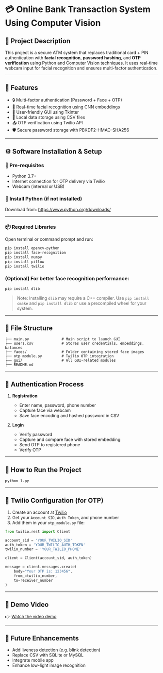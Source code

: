 
# 💳 Online Bank Transaction System Using Computer Vision

## 📌 Project Description

This project is a secure ATM system that replaces traditional card + PIN authentication with **facial recognition**, **password hashing**, and **OTP verification** using Python and Computer Vision techniques. It uses real-time webcam input for facial recognition and ensures multi-factor authentication.

---

## 🧩 Features

- 🔒 Multi-factor authentication (Password + Face + OTP)
- 🧠 Real-time facial recognition using CNN embeddings
- 🧾 User-friendly GUI using Tkinter
- 📁 Local data storage using CSV files
- 📤 OTP verification using Twilio API
- 🛡️ Secure password storage with PBKDF2-HMAC-SHA256

---

## ⚙️ Software Installation & Setup

### 📌 Pre-requisites

- Python 3.7+
- Internet connection for OTP delivery via Twilio
- Webcam (internal or USB)

### 💾 Install Python (if not installed)
Download from: https://www.python.org/downloads/

---

### 📦 Required Libraries

Open terminal or command prompt and run:

```bash
pip install opencv-python
pip install face-recognition
pip install numpy
pip install pillow
pip install twilio
```

### (Optional) For better face recognition performance:
```bash
pip install dlib
```

> Note: Installing `dlib` may require a C++ compiler. Use `pip install cmake` and `pip install dlib` or use a precompiled wheel for your system.

---

## 📁 File Structure

```
├── main.py               # Main script to launch GUI
├── users.csv             # Stores user credentials, embeddings, balances
├── faces/                # Folder containing stored face images
├── otp_module.py         # Twilio OTP integration
├── gui/                  # All GUI-related modules
├── README.md
```

---

## 🔐 Authentication Process

1. **Registration**
   - Enter name, password, phone number
   - Capture face via webcam
   - Save face encoding and hashed password in CSV

2. **Login**
   - Verify password
   - Capture and compare face with stored embedding
   - Send OTP to registered phone
   - Verify OTP

---

## 🚀 How to Run the Project

```bash
python 1.py
```

---

## 🔑 Twilio Configuration (for OTP)

1. Create an account at [Twilio](https://www.twilio.com/)
2. Get your `Account SID`, `Auth Token`, and phone number
3. Add them in your `otp_module.py` file:

```python
from twilio.rest import Client

account_sid = 'YOUR_TWILIO_SID'
auth_token = 'YOUR_TWILIO_AUTH_TOKEN'
twilio_number = 'YOUR_TWILIO_PHONE'

client = Client(account_sid, auth_token)

message = client.messages.create(
    body="Your OTP is: 123456",
    from_=twilio_number,
    to=receiver_number
)
```

---
## 🎥 Demo Video

👉 [Watch the video demo](media/WhatsApp%20Video%202025-06-25%20at%2014.20.41.mp4)

---

## 🔮 Future Enhancements

- Add liveness detection (e.g. blink detection)
- Replace CSV with SQLite or MySQL
- Integrate mobile app
- Enhance low-light image recognition
